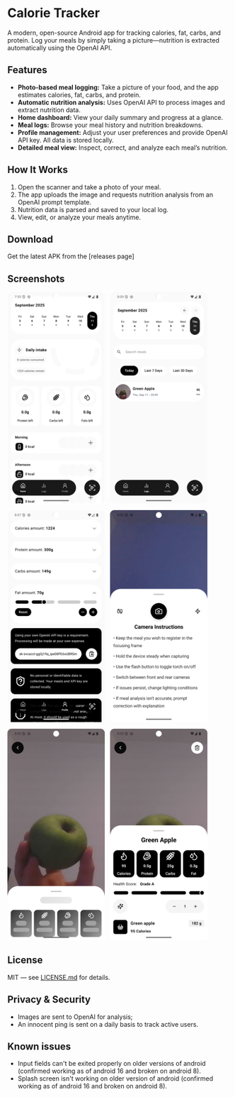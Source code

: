 # Calorie Tracker

A modern, open-source Android app for tracking calories, fat, carbs, and protein. Log your meals by simply taking a picture—nutrition is extracted automatically using the OpenAI API.

## Features
- **Photo-based meal logging:** Take a picture of your food, and the app estimates calories, fat, carbs, and protein.
- **Automatic nutrition analysis:** Uses OpenAI API to process images and extract nutrition data.
- **Home dashboard:** View your daily summary and progress at a glance.
- **Meal logs:** Browse your meal history and nutrition breakdowns.
- **Profile management:** Adjust your user preferences and provide OpenAI API key. All data is stored locally.
- **Detailed meal view:** Inspect, correct, and analyze each meal’s nutrition.

## How It Works
1. Open the scanner and take a photo of your meal.
2. The app uploads the image and requests nutrition analysis from an OpenAI prompt template.
3. Nutrition data is parsed and saved to your local log.
4. View, edit, or analyze your meals anytime.

## Download

Get the latest APK from the [releases page]

## Screenshots

<div style="display:flex; gap:12px; align-items:flex-start; flex-wrap:wrap;">

  <a href="readme_photos/home.png">
    <img src="readme_photos/home.png" alt="Home" width="220" />
  </a>

  <a href="readme_photos/logs.png">
    <img src="readme_photos/logs.png" alt="Logs" width="220" />
  </a>

  <a href="readme_photos/profile.png">
    <img src="readme_photos/profile.png" alt="Profile" width="220" />
  </a>

  <a href="readme_photos/scanning.png">
    <img src="readme_photos/scanning.png" alt="Scanning" width="220" />
  </a>

  <a href="readme_photos/awaiting_scan.png">
    <img src="readme_photos/awaiting_scan.png" alt="Awaiting Scan" width="220" />
  </a>

  <a href="readme_photos/mealdetails.png">
    <img src="readme_photos/mealdetails.png" alt="Meal Details" width="220" />
  </a>

</div>

## License
MIT — see [LICENSE.md](LICENSE.md) for details.

## Privacy & Security
- Images are sent to OpenAI for analysis; 
- An innocent ping is sent on a daily basis to track active users.

## Known issues
- Input fields can't be exited properly on older versions of android (confirmed working as of android 16 and broken on android 8).
- Splash screen isn't working on older version of android (confirmed working as of android 16 and broken on android 8).